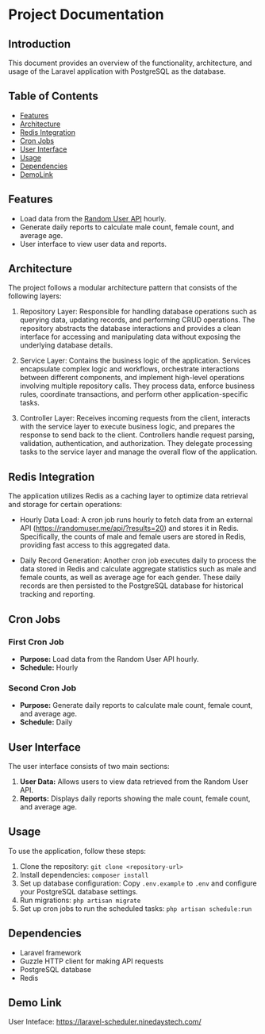 # Project Documentation

## Introduction
This document provides an overview of the functionality, architecture, and usage of the Laravel application with PostgreSQL as the database.

## Table of Contents
- [Features](#features)
- [Architecture](#architecture)
- [Redis Integration](#redis-integration)
- [Cron Jobs](#cron-jobs)
- [User Interface](#user-interface)
- [Usage](#usage)
- [Dependencies](#dependencies)
- [DemoLink](#demo-link)

## Features
- Load data from the [Random User API](https://randomuser.me/api/?results=20) hourly.
- Generate daily reports to calculate male count, female count, and average age.
- User interface to view user data and reports.

## Architecture
The project follows a modular architecture pattern that consists of the following layers:

1. Repository Layer: Responsible for handling database operations such as querying data, updating records, and performing CRUD operations. The repository abstracts the database interactions and provides a clean interface for accessing and manipulating data without exposing the underlying database details.

2. Service Layer: Contains the business logic of the application. Services encapsulate complex logic and workflows, orchestrate interactions between different components, and implement high-level operations involving multiple repository calls. They process data, enforce business rules, coordinate transactions, and perform other application-specific tasks.

3. Controller Layer: Receives incoming requests from the client, interacts with the service layer to execute business logic, and prepares the response to send back to the client. Controllers handle request parsing, validation, authentication, and authorization. They delegate processing tasks to the service layer and manage the overall flow of the application.

## Redis Integration
The application utilizes Redis as a caching layer to optimize data retrieval and storage for certain operations:

- Hourly Data Load: A cron job runs hourly to fetch data from an external API (https://randomuser.me/api/?results=20) and stores it in Redis. Specifically, the counts of male and female users are stored in Redis, providing fast access to this aggregated data.

- Daily Record Generation: Another cron job executes daily to process the data stored in Redis and calculate aggregate statistics such as male and female counts, as well as average age for each gender. These daily records are then persisted to the PostgreSQL database for historical tracking and reporting.

## Cron Jobs
### First Cron Job
- **Purpose:** Load data from the Random User API hourly.
- **Schedule:** Hourly

### Second Cron Job
- **Purpose:** Generate daily reports to calculate male count, female count, and average age.
- **Schedule:** Daily

## User Interface
The user interface consists of two main sections:
1. **User Data:** Allows users to view data retrieved from the Random User API.
2. **Reports:** Displays daily reports showing the male count, female count, and average age.

## Usage
To use the application, follow these steps:
1. Clone the repository: `git clone <repository-url>`
2. Install dependencies: `composer install`
3. Set up database configuration: Copy `.env.example` to `.env` and configure your PostgreSQL database settings.
4. Run migrations: `php artisan migrate`
5. Set up cron jobs to run the scheduled tasks: `php artisan schedule:run`

## Dependencies
- Laravel framework
- Guzzle HTTP client for making API requests
- PostgreSQL database
- Redis

## Demo Link
User Inteface: https://laravel-scheduler.ninedaystech.com/